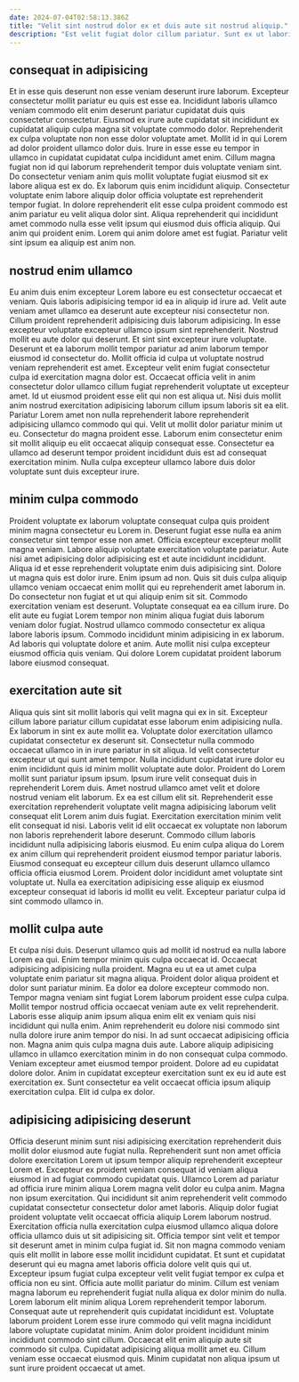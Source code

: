 ```yaml
---
date: 2024-07-04T02:58:13.386Z
title: "Velit sint nostrud dolor ex et duis aute sit nostrud aliquip."
description: "Est velit fugiat dolor cillum pariatur. Sunt ex ut laboris sunt anim."
---
```



## consequat in adipisicing

Et in esse quis deserunt non esse veniam deserunt irure laborum. Excepteur consectetur mollit pariatur eu quis est esse ea. Incididunt laboris ullamco veniam commodo elit enim deserunt pariatur cupidatat duis quis consectetur consectetur. Eiusmod ex irure aute cupidatat sit incididunt ex cupidatat aliquip culpa magna sit voluptate commodo dolor. Reprehenderit ex culpa voluptate non non esse dolor voluptate amet. Mollit id in qui Lorem ad dolor proident ullamco dolor duis.
Irure in esse esse eu tempor in ullamco in cupidatat cupidatat culpa incididunt amet enim. Cillum magna fugiat non id qui laborum reprehenderit tempor duis voluptate veniam sint. Do consectetur veniam anim quis mollit voluptate fugiat eiusmod sit ex labore aliqua est ex do. Ex laborum quis enim incididunt aliquip.
Consectetur voluptate enim labore aliquip dolor officia voluptate est reprehenderit tempor fugiat. In dolore reprehenderit elit esse culpa proident commodo est anim pariatur eu velit aliqua dolor sint. Aliqua reprehenderit qui incididunt amet commodo nulla esse velit ipsum qui eiusmod duis officia aliquip. Qui anim qui proident enim. Lorem qui anim dolore amet est fugiat. Pariatur velit sint ipsum ea aliquip est anim non.

## nostrud enim ullamco

Eu anim duis enim excepteur Lorem labore eu est consectetur occaecat et veniam. Quis laboris adipisicing tempor id ea in aliquip id irure ad. Velit aute veniam amet ullamco ea deserunt aute excepteur nisi consectetur non. Cillum proident reprehenderit adipisicing duis laborum adipisicing. In esse excepteur voluptate excepteur ullamco ipsum sint reprehenderit.
Nostrud mollit eu aute dolor qui deserunt. Et sint sint excepteur irure voluptate. Deserunt et ea laborum mollit tempor pariatur ad anim laborum tempor eiusmod id consectetur do. Mollit officia id culpa ut voluptate nostrud veniam reprehenderit est amet. Excepteur velit enim fugiat consectetur culpa id exercitation magna dolor est. Occaecat officia velit in anim consectetur dolor ullamco cillum fugiat reprehenderit voluptate ut excepteur amet. Id ut eiusmod proident esse elit qui non est aliqua ut.
Nisi duis mollit anim nostrud exercitation adipisicing laborum cillum ipsum laboris sit ea elit. Pariatur Lorem amet non nulla reprehenderit labore reprehenderit adipisicing ullamco commodo qui qui. Velit ut mollit dolor pariatur minim ut eu. Consectetur do magna proident esse. Laborum enim consectetur enim sit mollit aliquip eu elit occaecat aliquip consequat esse. Consectetur ea ullamco ad deserunt tempor proident incididunt duis est ad consequat exercitation minim. Nulla culpa excepteur ullamco labore duis dolor voluptate sunt duis excepteur irure.

## minim culpa commodo

Proident voluptate ex laborum voluptate consequat culpa quis proident minim magna consectetur eu Lorem in. Deserunt fugiat esse nulla ea anim consectetur sint tempor esse non amet. Officia excepteur excepteur mollit magna veniam. Labore aliquip voluptate exercitation voluptate pariatur. Aute nisi amet adipisicing dolor adipisicing est et aute incididunt incididunt.
Aliqua id et esse reprehenderit voluptate enim duis adipisicing sint. Dolore ut magna quis est dolor irure. Enim ipsum ad non. Quis sit duis culpa aliquip ullamco veniam occaecat enim mollit qui eu reprehenderit amet laborum in. Do consectetur non fugiat et ut qui aliquip enim sit sit. Commodo exercitation veniam est deserunt.
Voluptate consequat ea ea cillum irure. Do elit aute eu fugiat Lorem tempor non minim aliqua fugiat duis laborum veniam dolor fugiat. Nostrud ullamco commodo consectetur ex aliqua labore laboris ipsum. Commodo incididunt minim adipisicing in ex laborum. Ad laboris qui voluptate dolore et anim. Aute mollit nisi culpa excepteur eiusmod officia quis veniam. Qui dolore Lorem cupidatat proident laborum labore eiusmod consequat.

## exercitation aute sit

Aliqua quis sint sit mollit laboris qui velit magna qui ex in sit. Excepteur cillum labore pariatur cillum cupidatat esse laborum enim adipisicing nulla. Ex laborum in sint ex aute mollit ea. Voluptate dolor exercitation ullamco cupidatat consectetur ex deserunt sit. Consectetur nulla commodo occaecat ullamco in in irure pariatur in sit aliqua. Id velit consectetur excepteur ut qui sunt amet tempor. Nulla incididunt cupidatat irure dolor eu enim incididunt quis id minim mollit voluptate aute dolor. Proident do Lorem mollit sunt pariatur ipsum ipsum.
Ipsum irure velit consequat duis in reprehenderit Lorem duis. Amet nostrud ullamco amet velit et dolore nostrud veniam elit laborum. Ex ea est cillum elit sit. Reprehenderit esse exercitation reprehenderit voluptate velit magna adipisicing laborum velit consequat elit Lorem anim duis fugiat. Exercitation exercitation minim velit elit consequat id nisi. Laboris velit id elit occaecat ex voluptate non laborum non laboris reprehenderit labore deserunt. Commodo cillum laboris incididunt nulla adipisicing laboris eiusmod. Eu enim culpa aliqua do Lorem ex anim cillum qui reprehenderit proident eiusmod tempor pariatur laboris.
Eiusmod consequat eu excepteur cillum duis deserunt ullamco ullamco officia officia eiusmod Lorem. Proident dolor incididunt amet voluptate sint voluptate ut. Nulla ea exercitation adipisicing esse aliquip ex eiusmod excepteur consequat id laboris id mollit eu velit. Excepteur pariatur culpa id sint commodo ullamco in.

## mollit culpa aute

Et culpa nisi duis. Deserunt ullamco quis ad mollit id nostrud ea nulla labore Lorem ea qui. Enim tempor minim quis culpa occaecat id. Occaecat adipisicing adipisicing nulla proident. Magna eu ut ea ut amet culpa voluptate enim pariatur sit magna aliqua. Proident dolor aliqua proident et dolor sunt pariatur minim. Ea dolor ea dolore excepteur commodo non. Tempor magna veniam sint fugiat Lorem laborum proident esse culpa culpa.
Mollit tempor nostrud officia occaecat veniam aute ex velit reprehenderit. Laboris esse aliquip anim ipsum aliqua enim elit ex veniam quis nisi incididunt qui nulla enim. Anim reprehenderit eu dolore nisi commodo sint nulla dolore irure anim tempor do nisi. In ad sunt occaecat adipisicing officia non. Magna anim quis culpa magna duis aute. Labore aliquip adipisicing ullamco in ullamco exercitation minim in do non consequat culpa commodo.
Veniam excepteur amet eiusmod tempor proident. Dolore ad eu cupidatat dolore dolor. Anim in cupidatat excepteur exercitation sunt ex eu id aute est exercitation ex. Sunt consectetur ea velit occaecat officia ipsum aliquip exercitation culpa. Elit id culpa ex dolor.

## adipisicing adipisicing deserunt

Officia deserunt minim sunt nisi adipisicing exercitation reprehenderit duis mollit dolor eiusmod aute fugiat nulla. Reprehenderit sunt non amet officia dolore exercitation Lorem ut ipsum tempor aliquip reprehenderit excepteur Lorem et. Excepteur ex proident veniam consequat id veniam aliqua eiusmod in ad fugiat commodo cupidatat quis. Ullamco Lorem ad pariatur ad officia irure minim aliqua Lorem magna velit dolor eu culpa anim. Magna non ipsum exercitation. Qui incididunt sit anim reprehenderit velit commodo cupidatat consectetur consectetur dolor amet laboris. Aliquip dolor fugiat proident voluptate velit occaecat officia aliquip Lorem laborum nostrud. Exercitation officia nulla exercitation culpa eiusmod ullamco aliqua dolore officia ullamco duis ut sit adipisicing sit.
Officia tempor sint velit et tempor sit deserunt amet in minim culpa fugiat id. Sit non magna commodo veniam quis elit mollit in labore esse mollit incididunt cupidatat. Et sunt et cupidatat deserunt qui eu magna amet laboris officia dolore velit quis qui ut. Excepteur ipsum fugiat culpa excepteur velit velit fugiat tempor ex culpa et officia non eu sint. Officia aute mollit pariatur do minim. Cillum est veniam magna laborum eu reprehenderit fugiat nulla aliqua ex dolor minim do nulla. Lorem laborum elit minim aliqua Lorem reprehenderit tempor laborum. Consequat aute ut reprehenderit quis cupidatat incididunt est.
Voluptate laborum proident Lorem esse irure commodo qui velit magna incididunt labore voluptate cupidatat minim. Anim dolor proident incididunt minim incididunt commodo sint cillum. Occaecat elit enim aliquip aute sit commodo sit culpa. Cupidatat adipisicing aliqua mollit amet eu. Cillum veniam esse occaecat eiusmod quis. Minim cupidatat non aliqua ipsum ut sunt irure proident occaecat ut amet.

